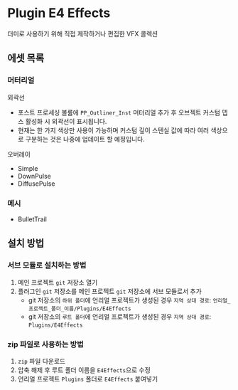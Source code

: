 # Plugin E4 Effects

더미로 사용하기 위해 직접 제작하거나 편집한 VFX 콜렉션

## 에셋 목록

### 머터리얼

외곽선

- 포스트 프로세싱 볼륨에 `PP_Outliner_Inst` 머터리얼 추가 후 오브젝트 커스텀 뎁스 활성화 시 외곽선이 표시됩니다.
- 현재는 한 가지 색상만 사용이 가능하며 커스텀 깊이 스텐실 값에 따라 여러 색상으로 구분하는 것은 나중에 업데이트 할 예정입니다.

오버레이

- Simple
- DownPulse
- DiffusePulse

### 메시

- BulletTrail

## 설치 방법

### 서브 모듈로 설치하는 방법

1. 메인 프로젝트 `git` 저장소 열기
2. 플러그인 `git` 저장소를 메인 프로젝트 `git` 저장소에 서브 모듈로서 추가
    - git 저장소의 `하위 폴더`에 언리얼 프로젝트가 생성된 경우 `지역 상대 경로`: `언리얼_프로젝트_폴더_이름/Plugins/E4Effects`
    - git 저장소의 `루트 폴더`에 언리얼 프로젝트가 생성된 경우 `지역 상대 경로`: `Plugins/E4Effects`

### zip 파일로 사용하는 방법

1. `zip` 파일 다운로드
2. 압축 해제 후 루트 폴더 이름을 `E4Effects`으로 수정
3. 언리얼 프로젝트 `Plugins` 폴더로 `E4Effects` 붙여넣기